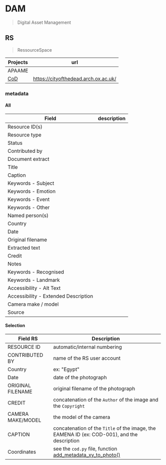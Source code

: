# DAM
> Digital Asset Management


## RS
> RessourceSpace

| Projects                                | url  |
|----------------------------------------|---|
| APAAME                         |   |
| [CoD](https://github.com/eamena-project/eamena-arches-dev/tree/main/projects/cod) | https://cityofthedead.arch.ox.ac.uk/ |

### metadata

#### All

| Field                                  | description  |
|----------------------------------------|---|
| Resource ID(s)                         |   |
| Resource type                          |   |
| Status                                 |   |
| Contributed by                         |   |
| Document extract                       |   |
| Title                                  |   |
| Caption                                |   |
| Keywords - Subject                     |   |
| Keywords - Emotion                     |   |
| Keywords - Event                       |   |
| Keywords - Other                       |   |
| Named person(s)                        |   |
| Country                                |   |
| Date                                   |   |
| Original filename                      |   |
| Extracted text                         |   |
| Credit                                 |   |
| Notes                                  |   |
| Keywords - Recognised                  |   |
| Keywords - Landmark                    |   |
| Accessibility - Alt Text               |   |
| Accessibility - Extended Description   |   |
| Camera make / model                    |   |
| Source                                 |   |

#### Selection

| Field RS    | Description |
|----------|----------|
| RESOURCE ID   | automatic/internal numbering  |
| CONTRIBUTED BY   | name of the RS user account   |
| Country   | ex: "Egypt"   |
| Date   | date of the photograph   |
| ORIGINAL FILENAME  | original filename of the photograph   |
| CREDIT  | concatenation of the `Author` of the image and the `Copyright`   |
| CAMERA MAKE/MODEL  | the model of the camera   |
| CAPTION  | concatenation of the `Title` of the image, the EAMENA ID (ex: COD-001), and the description  |
| Coordinates | see the `cod.py` file, function [add_metadata_xy_to_photo()](https://github.com/eamena-project/eamena-arches-dev/blob/main/projects/cod/code/cod.py#L156) |